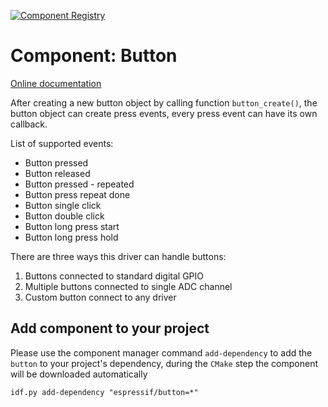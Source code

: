 [![Component Registry](https://components.espressif.com/components/espressif/button/badge.svg)](https://components.espressif.com/components/espressif/button)

# Component: Button
[Online documentation](https://docs.espressif.com/projects/esp-iot-solution/en/latest/input_device/button.html)

After creating a new button object by calling function `button_create()`, the button object can create press events, every press event can have its own callback.

List of supported events:
 * Button pressed
 * Button released
 * Button pressed - repeated
 * Button press repeat done
 * Button single click
 * Button double click
 * Button long press start
 * Button long press hold

There are three ways this driver can handle buttons:
1. Buttons connected to standard digital GPIO
2. Multiple buttons connected to single ADC channel
3. Custom button connect to any driver

## Add component to your project

Please use the component manager command `add-dependency` to add the `button` to your project's dependency, during the `CMake` step the component will be downloaded automatically

```
idf.py add-dependency "espressif/button=*"
```